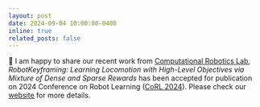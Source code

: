 ```yaml
---
layout: post
date: 2024-09-04 10:00:00-0400
inline: true
related_posts: false
---
```


📑 I am happy to share our recent work from [Computational Robotics Lab](http://crl.ethz.ch/), *RobotKeyframing: Learning Locomotion with High-Level Objectives via Mixture of Dense and Sparse Rewards* has been accepted for publication on 2024 Conference on Robot Learning ([CoRL 2024](https://www.corl.org/)). Please check our [website](https://sites.google.com/view/robot-keyframing) for more details.